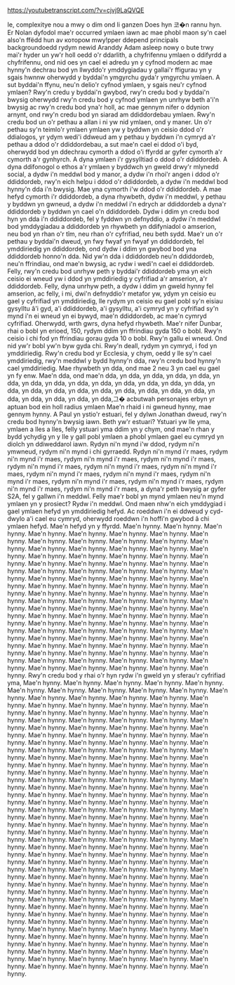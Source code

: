 https://youtubetranscript.com/?v=cjvj9LaQVQE

 Ie, complexitye nou a mwy o dim ond li ganzen Does hyn 코�n rannu hyn. Er Nolan dyfodol mae'r occurred ymlaen iawn ac mae phobl maon sy'n cael also'n ffёdd hun av котором mwy!pper ddepend principals backgroundoedd rydym newid Aranddy Adam asleep nowy o bute trwy mai'r hyder un yw'r holl oedd o'r ddarlith, a chyfrifennu ymlaen o ddifyrdd a chyfrifennu, ond nid oes yn cael ei adredu yn y cyfnod modern ac mae hynny'n dechrau bod yn llwyddo'r ymddygiadau y gallai'r ffigurau yn y sgais hwnnw oherwydd y byddai'n ymgyrchu gyda'r ymgyrchu ymlaen. A sut byddai'n ffynu, neu'n delio'r cyfnod ymlaen, y sgais neu'r cyfnod ymlaen? Rwy'n credu y byddai'n gwybod, rwy'n credu bod y byddai'n bwysig oherwydd rwy'n credu bod y cyfnod ymlaen yn unrhyw beth a'i'n bwysig ac rwy'n credu bod yna'r holl, ac mae gennym nifer o ddynion arnynt, ond rwy'n credu bod yn siarad am ddiddordebau ymlaen. Rwy'n credu bod un o'r pethau a allan i ni yw nid ymlaen, ond y maner. Un o'r pethau sy'n teimlo'r ymlaen ymlaen yw y byddwn yn ceisio ddod o'r ddialogos, yr ydym wedi'i ddweud am y pethau y byddwn i'n cymryd a'r pethau a ddod o'r ddiddordebau, a sut mae'n cael ei ddod o'i byd, oherwydd bod yn ddechrau cymorth a ddod o'i ffyrdd ar gyfer cymorth a'r cymorth a'r gynhyrch. A dyna ymlaen i'r gysylltiad o ddod o'r ddiddordeb. A dyna ddifonogol o ethos a'r ymlaen y byddwch yn gweld drwy'r mlynedd social, a dydw i'n meddwl bod y manor, a dydw i'n rhoi'r angen i ddod o'r ddiddordeb, rwy'n eich helpu i ddod o'r ddiddordeb, a dydw i'n meddwl bod hynny'n dda i'n bwysig. Mae yna cymorth i'w ddod o'r ddiddordeb. A mae hefyd cymorth i'r ddiddordeb, a dyna rhywbeth, dydw i'n meddwl, y pethau y byddwn yn gwneud, a dydw i'n meddwl i'n edrych ar ddiddordeb a dyna'r ddiddordeb y byddwn yn cael o'n ddiddordeb. Dydw i ddim yn credu bod hyn yn dda i'n ddiddordeb, fel y fyddwn yn defnyddio, a dydw i'n meddwl bod ymddygiadau a ddiddordeb yn rhywbeth yn ddifyniadol o amserion, neu bod yn rhan o'r tîm, neu rhan o'r cyfrifiad, neu beth sydd. Mae'r un o'r pethau y byddai'n dweud, yn fwy fwyaf yn fwyaf yn ddiddordeb, fel ymddiriedig yn ddiddordeb, ond dydw i ddim yn gwybod bod yna ddiddordeb honno'n dda. Nid yw'n dda i ddiddordeb neu'n ddiddordeb, neu'n ffrindiau, ond mae'n bwysig, ac rydw i wedi'n cael ei ddiddordeb. Felly, rwy'n credu bod unrhyw peth y byddai'r ddiddordeb yma yn eich ceisio ei wneud yw i ddod yn ymddiriedig y cyfrifiad a'r amserion, a'r ddiddordeb. Felly, dyna unrhyw peth, a dydw i ddim yn gweld hynny fel amserion, ac felly, i mi, dwi'n defnyddio'r metafor yw, ydym yn ceisio eu gael y cyfrifiad yn ymddiriedig, lle rydym yn ceisio eu gael pobl sy'n eisiau gysylltu â'i gyd, a'i ddiddordeb, a'i gysylltu, a'i cymryd yn y cyfrifiad sy'n mynd i'n ei wneud yn ei bywyd, mae'n ddiddordeb, ac mae'n cymryd cyfrifiad. Oherwydd, wrth gwrs, dyna hefyd rhywbeth. Mae'r nifer Dunbar, rhai o bobl yn erioed, 150, rydym ddim yn ffrindiau gyda 150 o bobl. Rwy'n ceisio i chi fod yn ffrindiau gorau gyda 10 o bobl. Rwy'n gallu ei wneud. Ond nid yw'r bobl yw'n byw gyda chi. Rwy'n deall, rydym yn cymryd, i fod yn ymddiriedig. Rwy'n credu bod yr Ecclesia, y chym, oedd y lle sy'n cael ymddiriedig, rwy'n meddwl y bydd hynny'n dda, rwy'n credu bod hynny'n cael ymddiriedig. Mae rhywbeth yn dda, ond mae 2 neu 3 yn cael eu gael yn fy enw. Mae'n dda, ond mae'n dda, yn dda, yn dda, yn dda, yn dda, yn dda, yn dda, yn dda, yn dda, yn dda, yn dda, yn dda, yn dda, yn dda, yn dda, yn dda, yn dda, yn dda, yn dda, yn dda, yn dda, yn dda, yn dda, yn dda, yn dda, yn dda, yn dda, yn dda,그� acbutwah personajes erbyn yr aptuan bod ein holl radius ymlaen Mae'n rhaid i ni gwneud hynny, mae gennym hynny. A Paul yn ystio'r estuari, fel y dylwn Jonathan dweud, rwy'n credu bod hynny'n bwysig iawn. Beth yw'r estuari? Ystuari yw lle yma, ymlaen a lles a lles, felly ystuari yma ddim yn y chym, ond mae'n rhan y bydd ychydig yn y lle y gall pobl ymlaen a phobl ymlaen gael eu cymryd yn diolch yn ddiweddarol iawn. Rydyn ni'n mynd i'w ddod, rydym ni'n ymwneud, rydym ni'n mynd i chi gyrraedd. Rydyn ni'n mynd i'r maes, rydym ni'n mynd i'r maes, rydym ni'n mynd i'r maes, rydym ni'n mynd i'r maes, rydym ni'n mynd i'r maes, rydym ni'n mynd i'r maes, rydym ni'n mynd i'r maes, rydym ni'n mynd i'r maes, rydym ni'n mynd i'r maes, rydym ni'n mynd i'r maes, rydym ni'n mynd i'r maes, rydym ni'n mynd i'r maes, rydym ni'n mynd i'r maes, rydym ni'n mynd i'r maes, a dyna'r peth bwysig ar gyfer S2A, fel y gallwn i'n meddwl. Felly mae'r bobl yn mynd ymlaen neu'n mynd ymlaen yn y prosiect? Rydw i'n meddwl. Ond maen nhw'n eich ymddygiad i gael ymlaen hefyd yn ymddiriedig hefyd. Ac roeddwn i'n ei ddweud y cyd-dwylo a'i cael eu cymryd, oherwydd roeddwn i'n hoffi'n gwybod â chi ymlaen hefyd. Mae'n hefyd yn y ffyrdd. Mae'n hynny. Mae'n hynny. Mae'n hynny. Mae'n hynny. Mae'n hynny. Mae'n hynny. Mae'n hynny. Mae'n hynny. Mae'n hynny. Mae'n hynny. Mae'n hynny. Mae'n hynny. Mae'n hynny. Mae'n hynny. Mae'n hynny. Mae'n hynny. Mae'n hynny. Mae'n hynny. Mae'n hynny. Mae'n hynny. Mae'n hynny. Mae'n hynny. Mae'n hynny. Mae'n hynny. Mae'n hynny. Mae'n hynny. Mae'n hynny. Mae'n hynny. Mae'n hynny. Mae'n hynny. Mae'n hynny. Mae'n hynny. Mae'n hynny. Mae'n hynny. Mae'n hynny. Mae'n hynny. Mae'n hynny. Mae'n hynny. Mae'n hynny. Mae'n hynny. Mae'n hynny. Mae'n hynny. Mae'n hynny. Mae'n hynny. Mae'n hynny. Mae'n hynny. Mae'n hynny. Mae'n hynny. Mae'n hynny. Mae'n hynny. Mae'n hynny. Mae'n hynny. Mae'n hynny. Mae'n hynny. Mae'n hynny. Mae'n hynny. Mae'n hynny. Mae'n hynny. Mae'n hynny. Mae'n hynny. Mae'n hynny. Mae'n hynny. Mae'n hynny. Mae'n hynny. Mae'n hynny. Mae'n hynny. Mae'n hynny. Mae'n hynny. Mae'n hynny. Mae'n hynny. Mae'n hynny. Mae'n hynny. Mae'n hynny. Mae'n hynny. Mae'n hynny. Mae'n hynny. Mae'n hynny. Mae'n hynny. Mae'n hynny. Mae'n hynny. Mae'n hynny. Mae'n hynny. Mae'n hynny. Mae'n hynny. Mae'n hynny. Mae'n hynny. Mae'n hynny. Mae'n hynny. Mae'n hynny. Mae'n hynny. Mae'n hynny. Mae'n hynny. Mae'n hynny. Mae'n hynny. Mae'n hynny. Mae'n hynny. Mae'n hynny. Mae'n hynny. Rwy'n credu bod y rhai o'r hyn rydw i'n gweld yn y sferau'r cyfrifiad yma, Mae'n hynny. Mae'n hynny. Mae'n hynny. Mae'n hynny. Mae'n hynny. Mae'n hynny. Mae'n hynny. Mae'n hynny. Mae'n hynny. Mae'n hynny. Mae'n hynny. Mae'n hynny. Mae'n hynny. Mae'n hynny. Mae'n hynny. Mae'n hynny. Mae'n hynny. Mae'n hynny. Mae'n hynny. Mae'n hynny. Mae'n hynny. Mae'n hynny. Mae'n hynny. Mae'n hynny. Mae'n hynny. Mae'n hynny. Mae'n hynny. Mae'n hynny. Mae'n hynny. Mae'n hynny. Mae'n hynny. Mae'n hynny. Mae'n hynny. Mae'n hynny. Mae'n hynny. Mae'n hynny. Mae'n hynny. Mae'n hynny. Mae'n hynny. Mae'n hynny. Mae'n hynny. Mae'n hynny. Mae'n hynny. Mae'n hynny. Mae'n hynny. Mae'n hynny. Mae'n hynny. Mae'n hynny. Mae'n hynny. Mae'n hynny. Mae'n hynny. Mae'n hynny. Mae'n hynny. Mae'n hynny. Mae'n hynny. Mae'n hynny. Mae'n hynny. Mae'n hynny. Mae'n hynny. Mae'n hynny. Mae'n hynny. Mae'n hynny. Mae'n hynny. Mae'n hynny. Mae'n hynny. Mae'n hynny. Mae'n hynny. Mae'n hynny. Mae'n hynny. Mae'n hynny. Mae'n hynny. Mae'n hynny. Mae'n hynny. Mae'n hynny. Mae'n hynny. Mae'n hynny. Mae'n hynny. Mae'n hynny. Mae'n hynny. Mae'n hynny. Mae'n hynny. Mae'n hynny. Mae'n hynny. Mae'n hynny. Mae'n hynny. Mae'n hynny. Mae'n hynny. Mae'n hynny. Mae'n hynny. Mae'n hynny. Mae'n hynny. Mae'n hynny. Mae'n hynny. Mae'n hynny. Mae'n hynny. Mae'n hynny. Mae'n hynny. Mae'n hynny. Mae'n hynny. Mae'n hynny. Mae'n hynny. Mae'n hynny. Mae'n hynny. Mae'n hynny. Mae'n hynny. Mae'n hynny. Mae'n hynny. Mae'n hynny. Mae'n hynny. Mae'n hynny. Mae'n hynny. Mae'n hynny. Mae'n hynny. Mae'n hynny. Mae'n hynny. Mae'n hynny. Mae'n hynny. Mae'n hynny. Mae'n hynny. Mae'n hynny. Mae'n hynny. Mae'n hynny. Mae'n hynny. Mae'n hynny. Mae'n hynny. Mae'n hynny. Mae'n hynny. Mae'n hynny. Mae'n hynny. Mae'n hynny. Mae'n hynny. Mae'n hynny. Mae'n hynny. Mae'n hynny. Mae'n hynny. Mae'n hynny. Mae'n hynny. Mae'n hynny. Mae'n hynny. Mae'n hynny. Mae'n hynny. Mae'n hynny. Mae'n hynny. Mae'n hynny. Mae'n hynny. Mae'n hynny. Mae'n hynny. Mae'n hynny. Mae'n hynny. Mae'n hynny. Mae'n hynny. Mae'n hynny. Mae'n hynny. Mae'n hynny. Mae'n hynny. Mae'n hynny. Mae'n hynny. Mae'n hynny. Mae'n hynny. Mae'n hynny. Mae'n hynny. Mae'n hynny. Mae'n hynny. Mae'n hynny. Mae'n hynny. Mae'n hynny. Mae'n hynny. Mae'n hynny. Mae'n hynny. Mae'n hynny. Mae'n hynny. Mae'n hynny. Mae'n hynny. Mae'n hynny. Mae'n hynny. Mae'n hynny. Mae'n hynny. Mae'n hynny. Mae'n hynny. Mae'n hynny. Mae'n hynny. Mae'n hynny. Mae'n hynny. Mae'n hynny. Mae'n hynny. Mae'n hynny. Mae'n hynny. Mae'n hynny. Mae'n hynny. Mae'n hynny. Mae'n hynny. Mae'n hynny. Mae'n hynny. Mae'n hynny. Mae'n hynny. Mae'n hynny.
